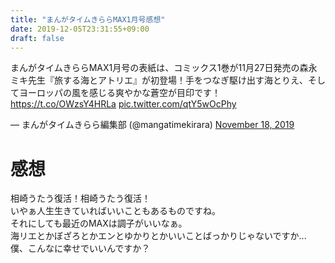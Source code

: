 ```yaml
---
title: "まんがタイムきららMAX1月号感想"
date: 2019-12-05T23:31:55+09:00
draft: false
---
```


<backquote class="twitter-tweet"><p lang="ja" dir="ltr">まんがタイムきららMAX1月号の表紙は、コミックス1巻が11月27日発売の森永ミキ先生『旅する海とアトリエ』が初登場！手をつなぎ駆け出す海とりえ、そしてヨーロッパの風を感じる爽やかな蒼空が目印です！<a href="https://t.co/OWzsY4HRLa">https://t.co/OWzsY4HRLa</a> <a href="https://t.co/qtY5wOcPhy">pic.twitter.com/qtY5wOcPhy</a></p>&mdash; まんがタイムきらら編集部 (@mangatimekirara) <a href="https://twitter.com/mangatimekirara/status/1196428063635980289?ref_src=twsrc%5Etfw">November 18, 2019</a></blockquote> <script async src="https://platform.twitter.com/widgets.js" charset="utf-8"></script> 


# 感想
相崎うたう復活！相崎うたう復活！  
いやぁ人生生きていればいいこともあるものですね。  
それにしても最近のMAXは調子がいいなぁ。  
海リエとかぼざろとかエンとゆかりとかいいことばっかりじゃないですか...  
僕、こんなに幸せでいいんですか？  

